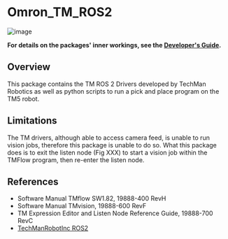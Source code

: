# __Omron_TM_ROS2__

![image](https://user-images.githubusercontent.com/42372488/110917109-806c3a00-8354-11eb-800e-7d777c1e0f41.png)

**For details on the packages' inner workings, see the [Developer's Guide](https://github.com/zach-goh/Omron_LD_ROS_Package/blob/master/docs/DeveloperGuide.adoc).**

## __Overview__
This package contains the TM ROS 2 Drivers developed by TechMan Robotics as well as python scripts to run a pick and place program on the TM5 robot.


## __Limitations__
The TM drivers, although able to access camera feed, is unable to run vision jobs, therefore this package is unable to do so. What this package does is to  exit the listen node (Fig XXX) to start a vision job within the TMFlow program, then re-enter the listen node.

## __References__
- Software Manual TMflow SW1.82, 19888-400 RevH
- Software Manual TMvision, 19888-600 RevF
- TM Expression Editor and Listen Node Reference Guide, 19888-700 RevC
- [TechManRobotInc ROS2](https://github.com/TechmanRobotInc/tmr_ros2)